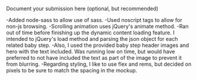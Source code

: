 Document your submission here (optional, but recommended)

-Added node-sass to allow use of sass.
-Used noscript tags to allow for non-js browsing.
-Scrolling animation uses jQuery's animate method.
-Ran out of time before finishing up the dynamic content loading feature.  I intended to jQuery's load method and parsing the json object for each related baby step.
-Also, I used the provided baby step header images and hero with the text included.  Was running low on time, but would have preferred to not have included the text as part of the image to prevent it from blurring.
-Regarding styling, I like to use flex and rems, but decided on pixels to be sure to match the spacing in the mockup.


